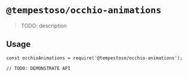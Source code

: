 # `@tempestoso/occhio-animations`

> TODO: description

## Usage

```
const occhioAnimations = require('@tempestoso/occhio-animations');

// TODO: DEMONSTRATE API
```
